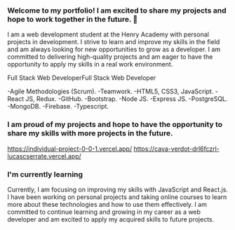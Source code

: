 ### Welcome to my portfolio! I am excited to share my projects and hope to work together in the future. 👋

I am a web development student at the Henry Academy with personal projects in development. I strive to learn and improve my skills in the field and am always looking for new opportunities to grow as a developer. I am committed to delivering high-quality projects and am eager to have the opportunity to apply my skills in a real work environment.

Full Stack Web DeveloperFull Stack Web Developer

-Agile Methodologies (Scrum). 
-Teamwork.
-HTML5, CSS3, JavaScript. 
-React JS, Redux. 
-GitHub. 
-Bootstrap. 
-Node JS. 
-Express JS. 
-PostgreSQL. 
-MongoDB.
-Firebase.
-Typescript.

### I am proud of my projects and hope to have the opportunity to share my skills with more projects in the future.

https://individual-project-0-0-1.vercel.app/
https://cava-verdot-drl6fczrl-lucascserrate.vercel.app/

### I'm currently learning

Currently, I am focusing on improving my skills with JavaScript and React.js. I have been working on personal projects and taking online courses to learn more about these technologies and how to use them effectively. I am committed to continue learning and growing in my career as a web developer and am excited to apply my acquired skills to future projects.

<!--
**MiguelMateoCollado/MiguelMateoCollado** is a ✨ _special_ ✨ repository because its `README.md` (this file) appears on your GitHub profile.

Here are some ideas to get you started:

- 🔭 I’m currently working on ...
- 🌱 I’m currently learning ...
- 👯 I’m looking to collaborate on ...
- 🤔 I’m looking for help with ...
- 💬 Ask me about ...
- 📫 How to reach me: ...
- 😄 Pronouns: ...
- ⚡ Fun fact: ...
-->
